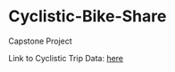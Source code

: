 # Cyclistic-Bike-Share
Capstone Project

Link to Cyclistic Trip Data: [here](https://divvy-tripdata.s3.amazonaws.com/index.html)
